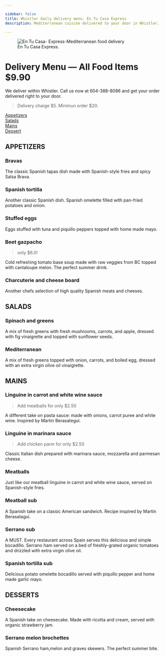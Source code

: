 ```yaml
---

sidebar: false
title: Whistler daily delivery menu. En Tu Casa Express
description: Mediterranean cuisine delivered to your door in Whistler.

---
```

<figure class="full-width-img">
  <img src="/img/nuevas/entucasa-express.jpg" alt="En Tu Casa- Express-Mediterranean food delivery">
  <figcaption>En Tu Casa Express.</figcaption>
</figure>

# Delivery Menu — All Food Items $9.90

We deliver within Whistler. Call us now at 604-388-8086 and get your order delivered right to your door.  
>Delivery charge $5. Minimun order $20.

[Appetizers](#appetizers)  
[Salads](#salads)   
[Mains](#mains)  
[Dessert](#dessert)  

<CallButton/>

## APPETIZERS

### Bravas  
The classic Spanish tapas dish made with Spanish-style fries and spicy Salsa Brava.

### Spanish tortilla
Another classic Spanish dish. Spanish omelette filled with pan-fried potatoes and onion.  

### Stuffed eggs  
Eggs stuffed with tuna and piquillo peppers topped with home made mayo.

### Beet gazpacho 
> only $6.0! <Badge text="Awesome" type="success" vertical="top"/> <Badge text="Best Quality" type="warning" vertical="top"/>    

Cold refreshing tomato base soup made with raw veggies from BC topped with cantaloupe melon. The perfect summer drink.

### Charcuterie and cheese board
Another chefs selection of high quality Spanish meats and cheeses.


## SALADS

### Spinach and greens  
A mix of fresh greens with fresh mushrooms, carrots, and apple, dressed with fig vinaigrette and topped with sunflower seeds.
### Mediterranean 
A mix of fresh greens topped with onion, carrots, and boiled egg, dressed with an extra virgin olive oil vinaigrette.


## MAINS

### Linguine in carrot and white wine sauce
> Add meatballs for only $2.50

A different take on pasta sauce: made with onions, carrot puree and white wine. Inspired by Martin Berasategui.

### Linguine in marinara sauce
> Add chicken parm for only $2.50

Classic Italian dish prepared with marinara sauce, mozzarella and parmesan cheese.

### Meatballs
Just like our meatball linguine in carrot and white wine sauce, served on Spanish-style fries.

### Meatball sub
A Spanish take on a classic American sandwich. Recipe inspired by Martin Berasatagui.

### Serrano sub  
A MUST. Every restaurant across Spain serves this delicious and simple bocadillo. Serrano ham served on a bed of freshly-grated organic tomatoes and drizzled with extra virgin olive oil.

### Spanish tortilla sub
Delicious potato omelette bocadillo served with piquillo pepper and home made garlic mayo. 


## DESSERTS

### Cheesecake
A Spanish take on cheesecake. Made with ricotta and cream, served with organic strawberry jam.
### Serrano melon brochettes
Spanish Serrano ham,melon and graves skewers. The perfect summer bite.

